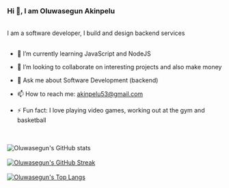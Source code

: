 ### Hi 👋, I am Oluwasegun Akinpelu
<br>
    I am a software developer, I build and design backend services
<br>
<br>

- 🌱 I’m currently learning JavaScript and NodeJS

- 👯 I’m looking to collaborate on interesting projects and also make money

- 💬 Ask me about Software Development (backend)

- 📫 How to reach me: akinpelu53@gmail.com

- ⚡ Fun fact: I love playing video games, working out at the gym and basketball


<br><br>
![Oluwasegun's GitHub stats](https://github-readme-stats.vercel.app/api?username=oluwasege&show_icons=true&theme=nightowl)
<br>
<br>
[![Oluwasegun's GitHub Streak](https://github-readme-streak-stats.herokuapp.com/?user=oluwasege&theme=nightowl)](https://git.io/streak-stats)&nbsp; &nbsp; &nbsp; &nbsp; &nbsp;
<br>
<br>
[![Oluwasegun's Top Langs](https://github-readme-stats.vercel.app/api/top-langs/?username=oluwasege&&theme=nightowl&layout=compact&card_width=445)](https://github.com/oluwasege/github-readme-stats)


